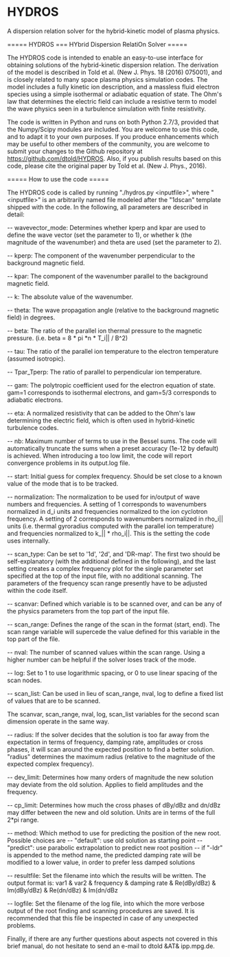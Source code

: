 # HYDROS
A dispersion relation solver for the hybrid-kinetic model of plasma physics.

===== HYDROS === HYbrid Dispersion RelatiOn Solver =====

The HYDROS code is intended to enable an easy-to-use interface for obtaining solutions of the hybrid-kinetic
dispersion relation. The derivation of the model is described in Told et al. (New J. Phys. 18 (2016) 075001), 
and is closely related to many space plasma physics simulation codes. The model includes a fully kinetic ion 
description, and a massless fluid electron species using a simple isothermal or adiabatic equation of state. 
The Ohm's law that determines the electric field can include a resistive term to model the wave physics seen 
in a turbulence simulation with finite resistivity.

The code is written in Python and runs on both Python 2.7/3, provided that the Numpy/Scipy modules are included. 
You are welcome to use this code, and to adapt it to your own purposes. If you produce enhancements which may be
useful to other members of the community, you are welcome to submit your changes to the Github repository at
https://github.com/dtold/HYDROS. Also, if you publish results based on this code, please cite the original paper
by Told et al. (New J. Phys., 2016). 

===== How to use the code =====

The HYDROS code is called by running "./hydros.py \<inputfile\>", where "\<inputfile\>" is an arbitrarily named
file modeled after the "1dscan" template shipped with the code. In the following, all parameters are described
in detail:

-- wavevector_mode: Determines whether kperp and kpar are used to define the wave vector (set the parameter to 1),
   or whether k (the magnitude of the wavenumber) and theta are used (set the parameter to 2).

-- kperp: The component of the wavenumber perpendicular to the background magnetic field.

-- kpar: The component of the wavenumber parallel to the background magnetic field.

-- k: The absolute value of the wavenumber.

-- theta: The wave propagation angle (relative to the background magnetic field) in degrees.

-- beta: The ratio of the parallel ion thermal pressure to the magnetic pressure. (i.e. beta = 8 * pi *n * T_i|| / B^2)

-- tau: The ratio of the parallel ion temperature to the electron temperature (assumed isotropic).

-- Tpar_Tperp: The ratio of parallel to perpendicular ion temperature.

-- gam: The polytropic coefficient used for the electron equation of state. gam=1 corresponds to isothermal electrons,
   and gam=5/3 corresponds to adiabatic electrons.

-- eta: A normalized resistivity that can be added to the Ohm's law determining the electric field, which is often
   used in hybrid-kinetic turbulence codes.

-- nb: Maximum number of terms to use in the Bessel sums. The code will automatically truncate the sums when a
   preset accuracy (1e-12 by default) is achieved. When introducing a too low limit, the code will report
   convergence problems in its output.log file. 

-- start: Initial guess for complex frequency. Should be set close to a known value of the mode that is to be
   tracked. 

-- normalization: The normalization to be used for in/output of wave numbers and frequencies. A setting of 1
   corresponds to wavenumbers normalized in d_i units and frequencies normalized to the ion cyclotron frequency.
   A setting of 2 corresponds to wavenumbers normalized in rho_i|| units (i.e. thermal gyroradius computed with
   the parallel ion temperature) and frequencies normalized to k_|| * rho_i||. This is the setting the code uses
   internally.

-- scan_type: Can be set to '1d', '2d', and 'DR-map'. The first two should be self-explanatory (with the additional
   defined in the following), and the last setting creates a complex frequency plot for the single parameter set
   specified at the top of the input file, with no additional scanning. The parameters of the frequency scan range
   presently have to be adjusted within the code itself. 

-- scanvar: Defined which variable is to be scanned over, and can be any of the physics parameters from the top
   part of the input file.
   
-- scan_range: Defines the range of the scan in the format (start, end). The scan range variable will supercede
   the value defined for this variable in the top part of the file.
   
-- nval: The number of scanned values within the scan range. Using a higher number can be helpful if the solver
   loses track of the mode.
   
-- log: Set to 1 to use logarithmic spacing, or 0 to use linear spacing of the scan nodes.

-- scan_list: Can be used in lieu of scan_range, nval, log to define a fixed list of values that are to be scanned.

The scanvar, scan_range, nval, log, scan_list variables for the second scan dimension operate in the same way.

-- radius: If the solver decides that the solution is too far away from the expectation in terms of frequency,
   damping rate, amplitudes or cross phases, it will scan around the expected position to find a better solution.
   "radius" determines the maximum radius (relative to the magnitude of the expected complex frequency).

-- dev_limit: Determines how many orders of magnitude the new solution may deviate from the old solution. Applies
   to field amplitudes and the frequency.

-- cp_limit: Determines how much the cross phases of dBy/dBz and dn/dBz may differ between the new and old
   solution. Units are in terms of the full 2*pi range.

-- method: Which method to use for predicting the position of the new root. Possible choices are
   -- "default": use old solution as starting point
   -- "predict": use parabolic extrapolation to predict new root position
   -- if "-ldr" is appended to the method name, the predicted damping rate will be modified to a lower value, in
      order to prefer less damped solutions

-- resultfile: Set the filename into which the results will be written. The output format is:
   var1 & var2 & frequency & damping rate & Re(dBy/dBz) & Im(dBy/dBz) & Re(dn/dBz) & Im(dn/dBz

-- logfile: Set the filename of the log file, into which the more verbose output of the root finding and scanning
   procedures are saved. It is recommended that this file be inspected in case of any unexpected problems. 

Finally, if there are any further questions about aspects not covered in this brief manual, do not hesitate to send
an e-mail to dtold &AT& ipp.mpg.de.
